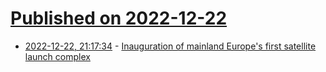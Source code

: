 # [Published on 2022-12-22](index.md)

* [2022-12-22, 21:17:34](https://news.ycombinator.com/item?id=34098827) - [Inauguration of mainland Europe's first satellite launch complex](https://sscspace.com/inauguration-of-mainland-europes-first-satellite-launch-complex/)
